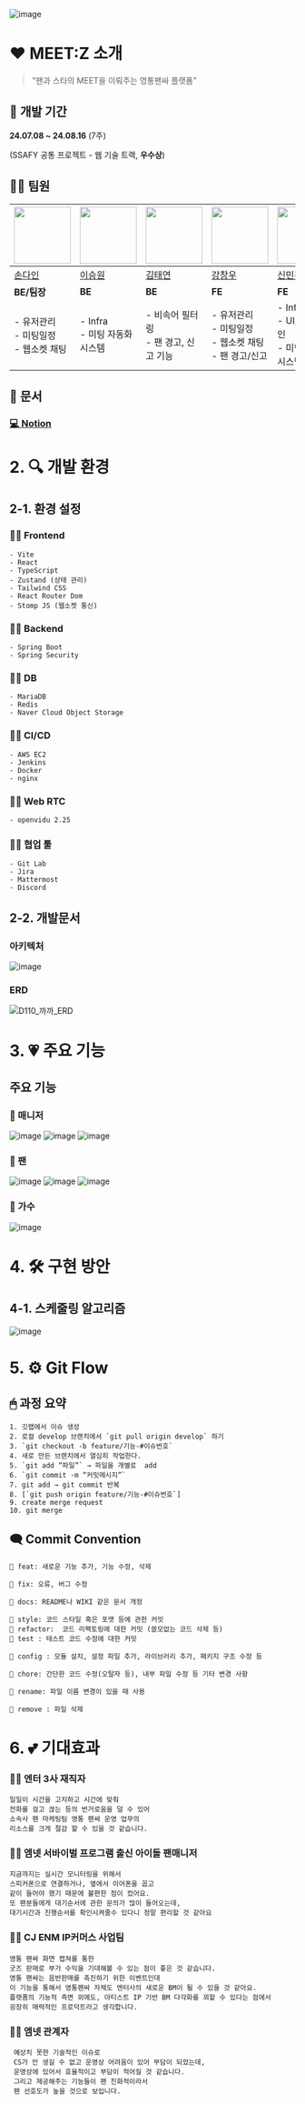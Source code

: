 ![image](/docs/main.jpg)
# ❤ MEET:Z 소개
> "팬과 스타의 MEET을 이뤄주는 영통팬싸 플랫폼"

## 📅 개발 기간
**24.07.08 ~ 24.08.16** (7주)

(SSAFY 공통 프로젝트 - 웹 기술 트랙, **우수상**)

## 👨‍💻 팀원

| <img src="https://avatars.githubusercontent.com/dain0826" width=100px /> | <img src="https://avatars.githubusercontent.com/swLeesw" width=100px /> | <img src="https://avatars.githubusercontent.com/taeyekim" width=100px /> |<img src="https://avatars.githubusercontent.com/monam2" width=100px /> | <img src="https://avatars.githubusercontent.com/minggwen" width=100px /> | <img src="https://avatars.githubusercontent.com/seomsoo" width=100px /> |
| -------- | -------- | -------- | -------- | -------- | -------- |
|[손다인](https://github.com/dain0826)|[이승원](https://github.com/swLeesw)|[김태연](https://github.com/taeyekim)|[강창우](https://github.com/monam2)|[신민경](https://github.com/minggwen)|[서민수](https://github.com/seomsoo)|
| **BE/팀장** | **BE** | **BE** | **FE** | **FE** | **FE** |
| - 유저관리<br>- 미팅일정<br>- 웹소켓 채팅<br> | - Infra<br>- 미팅 자동화 시스템   | - 비속어 필터링<br>- 팬 경고, 신고 기능 |- 유저관리<br>- 미팅일정<br>- 웹소켓 채팅<br>- 팬 경고/신고<br> |- Infra<br> - UI/UX디자인<br> - 미팅 자동화 시스템<br>  | - UI/UX 디자인<br>- 퍼블리싱<br>- 블랙리스트 |

## 📃 문서
  ### **[💻 Notion](https://www.notion.so/di-son/MEET-Z-1cc0d67f068149d78a452fa593e4b4b5)**

# 2. 🔍 개발 환경

## 2-1. 환경 설정

  ### 👨‍💻 **Frontend**
  
    - Vite
    - React
    - TypeScript
    - Zustand (상태 관리)
    - Tailwind CSS
    - React Router Dom
    - Stomp JS (웹소켓 통신)

  ### 👨‍💻 **Backend**

    - Spring Boot
    - Spring Security

  ### 👨‍💻 **DB**

    - MariaDB
    - Redis
    - Naver Cloud Object Storage

  ### 👨‍💻 **CI/CD**
  
    - AWS EC2
    - Jenkins
    - Docker
    - nginx
    
  ### 👨‍💻 **Web RTC**

    - openvidu 2.25

  ### 👨‍💻 **협업 툴**

    - Git Lab
    - Jira
    - Mattermost
    - Discord

## 2-2. 개발문서
  ### **아키텍처**
  ![image](/meetz-back/meetz/src/main/resources/architecture.png)

  ### **ERD**
  ![D110_까까_ERD](/meetz-back/meetz/src/main/resources/erd.png)


# 3. 💗 주요 기능

## 주요 기능
### **💞 매니저**
![image](/docs/manager_1.gif)
![image](/docs/manager_2.gif)
![image](/docs/manager_3.gif)
### **💞 팬**
![image](/docs/fan_1.gif)
![image](/docs/fan_2.gif)
![image](/docs/fan_3.gif)
### **💞 가수**
![image](/docs/star_1.gif)
# 4. 🛠 구현 방안
## 4-1. 스케줄링 알고리즘
![image](/docs/algorithm.gif)

# 5. ⚙ Git Flow
## 🖱 과정 요약

    1. 깃랩에서 이슈 생성
    2. 로컬 develop 브랜치에서 `git pull origin develop` 하기
    3. `git checkout -b feature/기능-#이슈번호`
    4. 새로 만든 브랜치에서 열심히 작업한다.
    5. `git add “파일”` → 파일을 개별로  add 
    6. `git commit -m “커밋메시지”`
    7. git add → git commit 반복
    8. [`git push origin feature/기능-#이슈번호`]
    9. create merge request
    10. git merge

## 🗨 Commit Convention

    📌 feat: 새로운 기능 추가, 기능 수정, 삭제
    
    📌 fix: 오류, 버그 수정
    
    📌 docs: README나 WIKI 같은 문서 개정
    
    📌 style: 코드 스타일 혹은 포맷 등에 관한 커밋
    📌 refactor:  코드 리팩토링에 대한 커밋 (쓸모없는 코드 삭제 등)
    📌 test : 테스트 코드 수정에 대한 커밋
    
    📌 config : 모듈 설치, 설정 파일 추가, 라이브러리 추가, 패키지 구조 수정 등
    
    📌 chore: 간단한 코드 수정(오탈자 등), 내부 파일 수정 등 기타 변경 사항
    
    📌 rename: 파일 이름 변경이 있을 때 사용
    
    📌 remove : 파일 삭제
# 6. 💕 기대효과
  ### **👩‍💼 엔터 3사 재직자**
    일일이 시간을 고지하고 시간에 맞춰 
    전화를 걸고 끊는 등의 번거로움을 덜 수 있어 
    소속사 팬 마케팅팀 영통 팬싸 운영 업무의 
    리소스를 크게 절감 할 수 있을 것 같습니다. 
  ### **👩‍💼 엠넷 서바이벌 프로그램 출신 아이돌 팬매니저**
    지금까지는 실시간 모니터링을 위해서
    스피커폰으로 연결하거나, 옆에서 이어폰을 꼽고 
    같이 들어야 했기 때문에 불편한 점이 컸어요.
    또 팬분들에게 대기순서에 관한 문의가 많이 들어오는데,
    대기시간과 진행순서를 확인시켜줄수 있다니 정말 편리할 것 같아요
  ### **👩‍💼 CJ ENM IP커머스 사업팀**
    영통 팬싸 화면 캡쳐를 통한 
    굿즈 판매로 부가 수익을 기대해볼 수 있는 점이 좋은 것 같습니다. 
    영통 팬싸는 음반판매를 촉진하기 위한 이벤트인데
    이 기능을 통해서 영통팬싸 자체도 엔터사의 새로운 BM이 될 수 있을 것 같아요.
    플랫폼의 기능적 측면 외에도, 아티스트 IP 기반 BM 다각화를 꾀할 수 있다는 점에서 
    굉장히 매력적인 프로덕트라고 생각합니다. 
 ### **👩‍💼 엠넷 관계자**
     예상치 못한 기술적인 이슈로
     CS가 안 생길 수 없고 운영상 어려움이 있어 부담이 되었는데, 
     운영상에 있어서 효율적이고 부담이 적어질 것 같습니다. 
     그리고 제공해주는 기능들이 팬 친화적이라서 
     팬 선호도가 높을 것으로 보입니다. 

